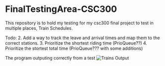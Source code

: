 # FinalTestingArea-CSC300

This repository is to hold my testing for my csc300 final project to test in multiple places, Train Schedules.

Todo:
2. Add a way to track the leave and arrival times and map them to the correct stations.
3. Prioritize the shortest riding time (PrioQueue??)
4. Prioritize the stortest total time (PrioQueue??? with some additions)


The program outputing correctly from a test
![Trains Output](https://flic.kr/p/2arkyCS "Trains")

